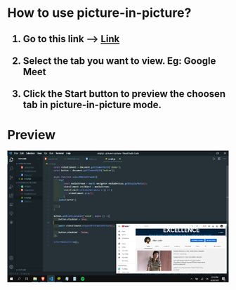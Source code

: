 <h1><b>How to use picture-in-picture?</b></h1>

<h2><ol>
    <li>Go to this link  --> <a href="https://dexters-hub.github.io/picture-in-picture-JavaScript">Link</a></li>
    <br>
    <li>Select the tab you want to view. Eg: Google Meet</</li>
    <br><br>
    <li>Click the Start button to preview the choosen tab in picture-in-picture mode.</li>
</ol>
</h2>
<h1><b>Preview</b></h1>
    <img src ="images/preview.png" height="300" width="auto">

